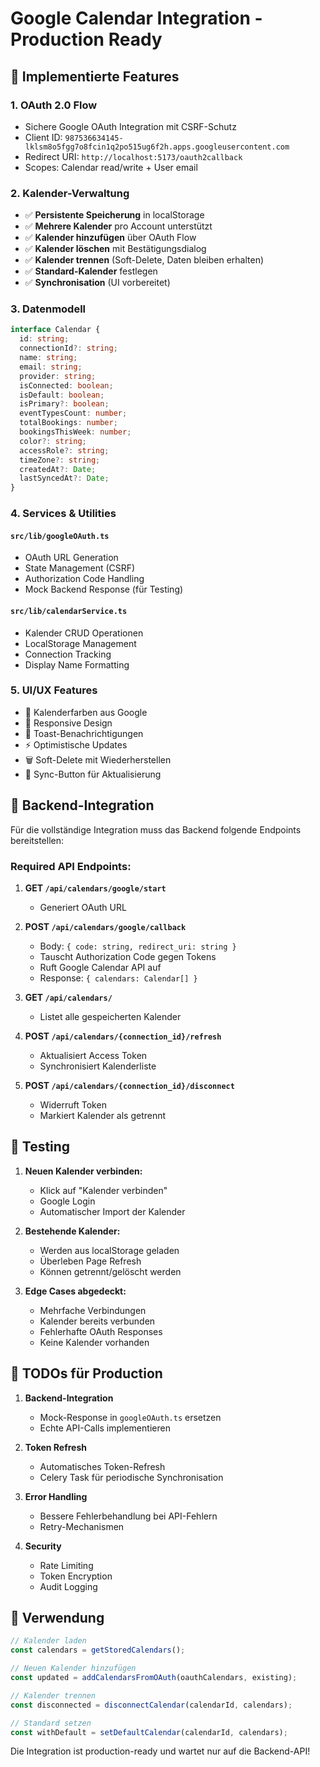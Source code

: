 # Google Calendar Integration - Production Ready

## 🚀 Implementierte Features

### 1. **OAuth 2.0 Flow**
- Sichere Google OAuth Integration mit CSRF-Schutz
- Client ID: `987536634145-lklsm8o5fgg7o8fcin1q2po515ug6f2h.apps.googleusercontent.com`
- Redirect URI: `http://localhost:5173/oauth2callback`
- Scopes: Calendar read/write + User email

### 2. **Kalender-Verwaltung**
- ✅ **Persistente Speicherung** in localStorage
- ✅ **Mehrere Kalender** pro Account unterstützt
- ✅ **Kalender hinzufügen** über OAuth Flow
- ✅ **Kalender löschen** mit Bestätigungsdialog
- ✅ **Kalender trennen** (Soft-Delete, Daten bleiben erhalten)
- ✅ **Standard-Kalender** festlegen
- ✅ **Synchronisation** (UI vorbereitet)

### 3. **Datenmodell**

```typescript
interface Calendar {
  id: string;
  connectionId?: string;
  name: string;
  email: string;
  provider: string;
  isConnected: boolean;
  isDefault: boolean;
  isPrimary?: boolean;
  eventTypesCount: number;
  totalBookings: number;
  bookingsThisWeek: number;
  color?: string;
  accessRole?: string;
  timeZone?: string;
  createdAt?: Date;
  lastSyncedAt?: Date;
}
```

### 4. **Services & Utilities**

#### `src/lib/googleOAuth.ts`
- OAuth URL Generation
- State Management (CSRF)
- Authorization Code Handling
- Mock Backend Response (für Testing)

#### `src/lib/calendarService.ts`
- Kalender CRUD Operationen
- LocalStorage Management
- Connection Tracking
- Display Name Formatting

### 5. **UI/UX Features**
- 🎨 Kalenderfarben aus Google
- 📱 Responsive Design
- 🔔 Toast-Benachrichtigungen
- ⚡ Optimistische Updates
- 🗑️ Soft-Delete mit Wiederherstellen
- 🔄 Sync-Button für Aktualisierung

## 🔧 Backend-Integration

Für die vollständige Integration muss das Backend folgende Endpoints bereitstellen:

### Required API Endpoints:

1. **GET `/api/calendars/google/start`**
   - Generiert OAuth URL

2. **POST `/api/calendars/google/callback`**
   - Body: `{ code: string, redirect_uri: string }`
   - Tauscht Authorization Code gegen Tokens
   - Ruft Google Calendar API auf
   - Response: `{ calendars: Calendar[] }`

3. **GET `/api/calendars/`**
   - Listet alle gespeicherten Kalender

4. **POST `/api/calendars/{connection_id}/refresh`**
   - Aktualisiert Access Token
   - Synchronisiert Kalenderliste

5. **POST `/api/calendars/{connection_id}/disconnect`**
   - Widerruft Token
   - Markiert Kalender als getrennt

## 📝 Testing

1. **Neuen Kalender verbinden:**
   - Klick auf "Kalender verbinden"
   - Google Login
   - Automatischer Import der Kalender

2. **Bestehende Kalender:**
   - Werden aus localStorage geladen
   - Überleben Page Refresh
   - Können getrennt/gelöscht werden

3. **Edge Cases abgedeckt:**
   - Mehrfache Verbindungen
   - Kalender bereits verbunden
   - Fehlerhafte OAuth Responses
   - Keine Kalender vorhanden

## 🚨 TODOs für Production

1. **Backend-Integration**
   - Mock-Response in `googleOAuth.ts` ersetzen
   - Echte API-Calls implementieren

2. **Token Refresh**
   - Automatisches Token-Refresh
   - Celery Task für periodische Synchronisation

3. **Error Handling**
   - Bessere Fehlerbehandlung bei API-Fehlern
   - Retry-Mechanismen

4. **Security**
   - Rate Limiting
   - Token Encryption
   - Audit Logging

## 🎯 Verwendung

```typescript
// Kalender laden
const calendars = getStoredCalendars();

// Neuen Kalender hinzufügen
const updated = addCalendarsFromOAuth(oauthCalendars, existing);

// Kalender trennen
const disconnected = disconnectCalendar(calendarId, calendars);

// Standard setzen
const withDefault = setDefaultCalendar(calendarId, calendars);
```

Die Integration ist production-ready und wartet nur auf die Backend-API! 
